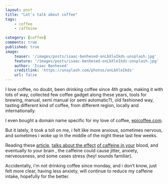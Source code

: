 ```yaml
---
layout: post
title: "Let's talk about coffee"
tags: 
    - coffee
    - caffeine

category: [coffee]
comments: true
published: true
image:
    teaser: '/images/posts/isaac-benhesed-onLbXleIkds-unsplash.jpg'
    feature: '/images/posts/isaac-benhesed-onLbXleIkds-unsplash.jpg'
    author: 'Isaac Benhesed'
    creditlink: 'https://unsplash.com/photos/onLbXleIkds'
    url: false
---
```


I love coffee, no doubt, been drinking coffee since 4th grade, making it with lots of way, collected few coffee gadget along these years, tools for brewing, manual, semi manual (or semi automatic?), old fashioned way, tasting different kind of coffee, from different region, locally and internationally. 

I even bought a domain name specific for my love of coffee, [epicoffee.com](https://epicoffee.com/).

But it lately, it took a toll on me, i felt like more anxious, sometimes nervous, and sometimes i woke up in the middle of the night these last few weeks.
<!--more-->

Reading these [article](https://www.psychologytoday.com/us/blog/progress-not-perfection/201106/i-quit-coffee-cure-my-anxiety), [talks about the effect](https://www.deathwishcoffee.com/blogs/news/caffeine-and-anxiety) [of caffeine in your](https://www.sbs.com.au/food/article/2019/03/14/why-does-coffee-make-me-anxious-while-others-can-drink-it-bed) blood, and eventually to your brain , the caffeine could cause jitter, anxiety, nerveousness, and some cases stress (hey! sounds familiar).

Accidentally, i'm not drinking coffee since monday, and i don’t know, just felt more clear, having less anxiety, will continue to reduce my caffeine intake, hopefully for the better. 